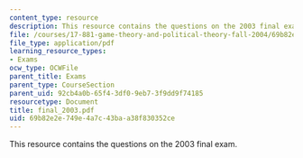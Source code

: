 ```yaml
---
content_type: resource
description: This resource contains the questions on the 2003 final exam.
file: /courses/17-881-game-theory-and-political-theory-fall-2004/69b82e2e749e4a7c43baa38f830352ce_final_2003.pdf
file_type: application/pdf
learning_resource_types:
- Exams
ocw_type: OCWFile
parent_title: Exams
parent_type: CourseSection
parent_uid: 92cb4a0b-65f4-3df0-9eb7-3f9dd9f74185
resourcetype: Document
title: final_2003.pdf
uid: 69b82e2e-749e-4a7c-43ba-a38f830352ce
---
```

This resource contains the questions on the 2003 final exam.

